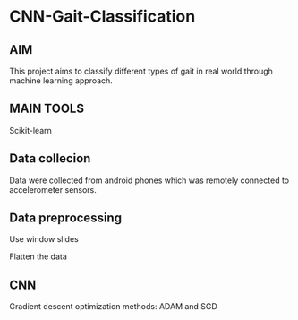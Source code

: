 # CNN-Gait-Classification

## AIM
This project aims to classify different types of gait in real world through machine learning approach.

## MAIN TOOLS
Scikit-learn

## Data collecion
Data were collected from android phones which was remotely connected to accelerometer sensors.

## Data preprocessing
Use window slides

Flatten the data

## CNN
Gradient descent optimization methods: ADAM and SGD
